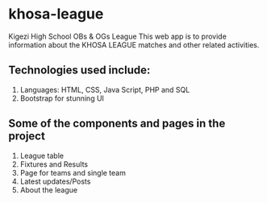 # khosa-league
Kigezi High School OBs &amp; OGs League
This web app is to provide information about the KHOSA LEAGUE matches and other related activities.

## Technologies used include:
1. Languages: HTML, CSS, Java Script, PHP and SQL
2. Bootstrap for stunning UI

## Some of the components and pages in the project
1. League table
2. Fixtures and Results
3. Page for teams and single team
4. Latest updates/Posts
5. About the league

